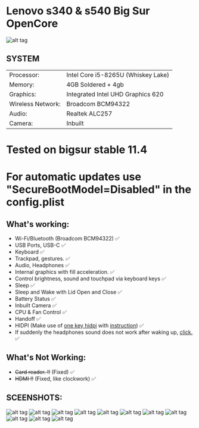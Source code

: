 # Lenovo s340 & s540 Big Sur OpenCore 

![alt tag](https://i.ibb.co/RzW810W/Lenovo.png "Lenovo s340")​

## SYSTEM

|||
|----------------|------------------------------------------------------------|
|Processor:| Intel Core  i5-8265U (Whiskey Lake) |
|Memory:          |4GB Soldered + 4gb  |         
|Graphics:         |Integrated Intel UHD Graphics 620|
|Wireless Network:          |Broadcom BCM94322|
|Audio:        |Realtek ALC257 |
|Camera:          |Inbuilt|

# Tested on bigsur stable 11.4
# For automatic updates use "SecureBootModel=Disabled" in the config.plist


## What's working:
  - Wi-Fi/Bluetooth (Broadcom BCM94322) :white_check_mark:
  - USB Ports, USB-C :white_check_mark:
  - Keyboard :white_check_mark:
  - Trackpad, gestures. :white_check_mark:
  - Audio, Headphones :white_check_mark:
  - Internal graphics with fill acceleration. :white_check_mark:
  - Control brightness, sound and touchpad via keyboard keys :white_check_mark:
  - Sleep :white_check_mark:
  - Sleep and Wake with Lid Open and Close :white_check_mark:
  - Battery Status :white_check_mark:
  - Inbuilt Camera :white_check_mark:
  - CPU & Fan Control :white_check_mark:
  - Handoff :white_check_mark:
  - HIDPI (Make use of [one key hidpi](https://github.com/xzhih/one-key-hidpi "") with [instruction](https://github.com/xzhih/one-key-hidpi/issues/138 "")) :white_check_mark:
  - If suddenly the headphones sound does not work after waking up, [click.](https://drive.google.com/file/d/1CZtY2bfnIAD0Rcoczf5b9F2TR8YYlhZc/view?usp=sharing"") :white_check_mark:

## What's Not Working:
  - ~~Card reader. :bangbang:~~ (Fixed) :white_check_mark:
  - ~~HDMI :bangbang:~~ (Fixed, like clockwork) :white_check_mark:


## SCEENSHOTS:
![alt tag](https://i.ibb.co/Sf6wDQ4/2020-09-06-20-26-03.png "Lenovo s340")​
![alt tag](https://i.ibb.co/Gn9V3Bv/2020-09-06-15-43-19.png "Lenovo s340")​
![alt tag](https://i.ibb.co/yV2Bm52/2020-09-06-15-31-36.png "Lenovo s340")​
![alt tag](https://i.ibb.co/qYw7wxc/2020-09-12-16-41-27.png "Lenovo s540")​
![alt tag](https://i.ibb.co/F638wS9/2020-09-20-15-50-50.png "Lenovo s540")​
![alt tag](https://i.ibb.co/D81QLPN/2020-09-20-15-50-03.png "Lenovo s540")​
![alt tag](https://i.ibb.co/1G9LWqy/2020-09-12-16-32-25.png "Lenovo s540")​
![alt tag](https://i.ibb.co/vXngzVJ/2020-09-12-16-45-54.png "Lenovo s540")​
![alt tag](https://i.ibb.co/SwCYHfc/2020-09-06-20-25-12.png "Lenovo s340")​
![alt tag](https://i.ibb.co/4Trqj3x/2020-09-08-18-33-51.png "Lenovo s540")​
![alt tag](https://i.ibb.co/PFBLX0J/2020-09-20-16-01-11.png "Lenovo s540")​





